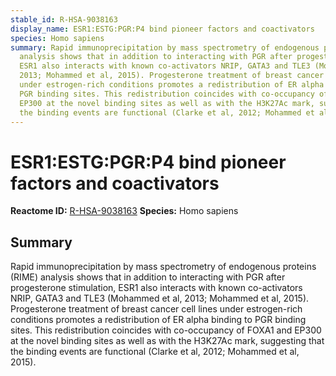 ```yaml
---
stable_id: R-HSA-9038163
display_name: ESR1:ESTG:PGR:P4 bind pioneer factors and coactivators
species: Homo sapiens
summary: Rapid immunoprecipitation by mass spectrometry of endogenous proteins (RIME)
  analysis shows that in addition to interacting with PGR after progesterone stimulation,
  ESR1 also interacts with known co-activators NRIP, GATA3 and TLE3 (Mohammed et al,
  2013; Mohammed et al, 2015). Progesterone treatment of breast cancer cell lines
  under estrogen-rich conditions promotes a redistribution of ER alpha binding to
  PGR binding sites. This redistribution coincides with co-occupancy of FOXA1 and
  EP300 at the novel binding sites as well as with the H3K27Ac mark, suggesting that
  the binding events are functional (Clarke et al, 2012; Mohammed et al, 2015).
---
```


# ESR1:ESTG:PGR:P4 bind pioneer factors and coactivators
**Reactome ID:** [R-HSA-9038163](https://reactome.org/content/detail/R-HSA-9038163)
**Species:** Homo sapiens

## Summary

Rapid immunoprecipitation by mass spectrometry of endogenous proteins (RIME) analysis shows that in addition to interacting with PGR after progesterone stimulation, ESR1 also interacts with known co-activators NRIP, GATA3 and TLE3 (Mohammed et al, 2013; Mohammed et al, 2015). Progesterone treatment of breast cancer cell lines under estrogen-rich conditions promotes a redistribution of ER alpha binding to PGR binding sites. This redistribution coincides with co-occupancy of FOXA1 and EP300 at the novel binding sites as well as with the H3K27Ac mark, suggesting that the binding events are functional (Clarke et al, 2012; Mohammed et al, 2015).

